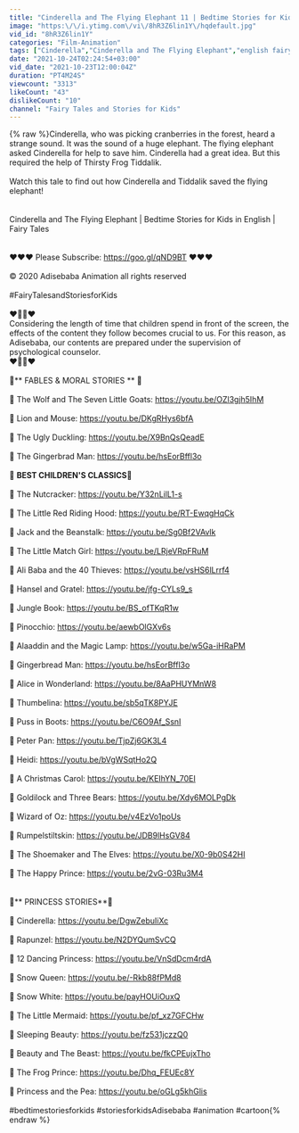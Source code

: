 ```yaml
---
title: "Cinderella and The Flying Elephant 11 | Bedtime Stories for Kids in English | Fairy Tales"
image: "https:\/\/i.ytimg.com\/vi\/8hR3Z6lin1Y\/hqdefault.jpg"
vid_id: "8hR3Z6lin1Y"
categories: "Film-Animation"
tags: ["Cinderella","Cinderella and The Flying Elephant","english fairy tales"]
date: "2021-10-24T02:24:54+03:00"
vid_date: "2021-10-23T12:00:04Z"
duration: "PT4M24S"
viewcount: "3313"
likeCount: "43"
dislikeCount: "10"
channel: "Fairy Tales and Stories for Kids"
---
```

{% raw %}Cinderella, who was picking cranberries in the forest, heard a strange sound. It was the sound of a huge elephant. The flying elephant asked Cinderella for help to save him. Cinderella had a great idea. But this required the help of Thirsty Frog Tiddalik.<br /><br />Watch this tale to find out how Cinderella and Tiddalik saved the flying elephant!<br /><br /><br />Cinderella and The Flying Elephant | Bedtime Stories for Kids in English | Fairy Tales<br /><br /><br />❤️❤️❤️ Please Subscribe: <a rel="nofollow" target="blank" href="https://goo.gl/qND9BT">https://goo.gl/qND9BT</a> ❤️❤️❤️<br /><br />© 2020 Adisebaba Animation all rights reserved<br /><br />#FairyTalesandStoriesforKids <br /><br />❤️🧚‍♀️❤️ <br />Considering the length of time that children spend in front of the screen, the effects of the content they follow becomes crucial to us. For this reason, as Adisebaba, our contents are prepared under the supervision of psychological counselor.<br />❤️🧚‍♀️❤️<br /><br />🐷** FABLES &amp; MORAL STORIES ** 🐷<br /><br />🚩  The Wolf and The Seven Little Goats: <a rel="nofollow" target="blank" href="https://youtu.be/OZl3gjh5IhM">https://youtu.be/OZl3gjh5IhM</a><br /><br />🚩  Lion and Mouse: <a rel="nofollow" target="blank" href="https://youtu.be/DKgRHys6bfA">https://youtu.be/DKgRHys6bfA</a><br /><br />🚩  The Ugly Duckling: <a rel="nofollow" target="blank" href="https://youtu.be/X9BnQsQeadE">https://youtu.be/X9BnQsQeadE</a><br /> <br />🚩  The Gingerbrad Man: <a rel="nofollow" target="blank" href="https://youtu.be/hsEorBffl3o">https://youtu.be/hsEorBffl3o</a><br /> <br />🎈 **BEST CHILDREN'S CLASSICS**🎈 <br /><br />🚩  The Nutcracker: <a rel="nofollow" target="blank" href="https://youtu.be/Y32nLilL1-s">https://youtu.be/Y32nLilL1-s</a><br /><br />🚩  The Little Red Riding Hood: <a rel="nofollow" target="blank" href="https://youtu.be/RT-EwqgHqCk">https://youtu.be/RT-EwqgHqCk</a><br /><br />🚩  Jack and the Beanstalk: <a rel="nofollow" target="blank" href="https://youtu.be/Sg0Bf2VAvlk">https://youtu.be/Sg0Bf2VAvlk</a><br /><br />🚩  The Little Match Girl: <a rel="nofollow" target="blank" href="https://youtu.be/LRjeVRpFRuM">https://youtu.be/LRjeVRpFRuM</a><br /><br />🚩  Ali Baba and the 40 Thieves: <a rel="nofollow" target="blank" href="https://youtu.be/vsHS6lLrrf4">https://youtu.be/vsHS6lLrrf4</a><br /><br />🚩  Hansel and Gratel: <a rel="nofollow" target="blank" href="https://youtu.be/jfg-CYLs9_s">https://youtu.be/jfg-CYLs9_s</a><br /><br />🚩  Jungle Book: <a rel="nofollow" target="blank" href="https://youtu.be/BS_ofTKqR1w">https://youtu.be/BS_ofTKqR1w</a><br /><br />🚩  Pinocchio: <a rel="nofollow" target="blank" href="https://youtu.be/aewbOlGXv6s">https://youtu.be/aewbOlGXv6s</a><br /><br />🚩  Alaaddin and the Magic Lamp: <a rel="nofollow" target="blank" href="https://youtu.be/w5Ga-iHRaPM">https://youtu.be/w5Ga-iHRaPM</a><br /><br />🚩  Gingerbread Man: <a rel="nofollow" target="blank" href="https://youtu.be/hsEorBffl3o">https://youtu.be/hsEorBffl3o</a><br /><br />🚩  Alice in Wonderland: <a rel="nofollow" target="blank" href="https://youtu.be/8AaPHUYMnW8">https://youtu.be/8AaPHUYMnW8</a><br /><br />🚩  Thumbelina: <a rel="nofollow" target="blank" href="https://youtu.be/sb5qTK8PYJE">https://youtu.be/sb5qTK8PYJE</a><br /><br />🚩  Puss in Boots: <a rel="nofollow" target="blank" href="https://youtu.be/C6O9Af_SsnI">https://youtu.be/C6O9Af_SsnI</a><br /><br />🚩  Peter Pan: <a rel="nofollow" target="blank" href="https://youtu.be/TjpZj6GK3L4">https://youtu.be/TjpZj6GK3L4</a><br /><br />🚩   Heidi: <a rel="nofollow" target="blank" href="https://youtu.be/bVgWSqtHo2Q">https://youtu.be/bVgWSqtHo2Q</a><br /><br />🚩  A Christmas Carol: <a rel="nofollow" target="blank" href="https://youtu.be/KEIhYN_70EI">https://youtu.be/KEIhYN_70EI</a><br /><br />🚩  Goldilock and Three Bears: <a rel="nofollow" target="blank" href="https://youtu.be/Xdy6MOLPgDk">https://youtu.be/Xdy6MOLPgDk</a><br /><br />🚩  Wizard of Oz: <a rel="nofollow" target="blank" href="https://youtu.be/v4EzVo1poUs">https://youtu.be/v4EzVo1poUs</a><br /><br />🚩  Rumpelstiltskin: <a rel="nofollow" target="blank" href="https://youtu.be/JDB9lHsGV84">https://youtu.be/JDB9lHsGV84</a><br /><br />🚩  The Shoemaker and The Elves: <a rel="nofollow" target="blank" href="https://youtu.be/X0-9b0S42HI">https://youtu.be/X0-9b0S42HI</a><br /><br />🚩  The Happy Prince: <a rel="nofollow" target="blank" href="https://youtu.be/2vG-03Ru3M4">https://youtu.be/2vG-03Ru3M4</a><br /><br /><br />👗** PRINCESS STORIES**👗<br /><br />🚩  Cinderella: <a rel="nofollow" target="blank" href="https://youtu.be/DgwZebuIiXc">https://youtu.be/DgwZebuIiXc</a> <br /><br />🚩  Rapunzel: <a rel="nofollow" target="blank" href="https://youtu.be/N2DYQumSvCQ">https://youtu.be/N2DYQumSvCQ</a><br /><br />🚩  12 Dancing Princess: <a rel="nofollow" target="blank" href="https://youtu.be/VnSdDcm4rdA">https://youtu.be/VnSdDcm4rdA</a><br /><br />🚩  Snow Queen: <a rel="nofollow" target="blank" href="https://youtu.be/-Rkb88fPMd8">https://youtu.be/-Rkb88fPMd8</a><br /><br />🚩  Snow White: <a rel="nofollow" target="blank" href="https://youtu.be/payHOUiOuxQ">https://youtu.be/payHOUiOuxQ</a><br /><br />🚩  The Little Mermaid: <a rel="nofollow" target="blank" href="https://youtu.be/pf_xz7GFCHw">https://youtu.be/pf_xz7GFCHw</a><br /><br />🚩  Sleeping Beauty: <a rel="nofollow" target="blank" href="https://youtu.be/fz531jczzQ0">https://youtu.be/fz531jczzQ0</a><br /><br />🚩  Beauty and The Beast: <a rel="nofollow" target="blank" href="https://youtu.be/fkCPEujxTho">https://youtu.be/fkCPEujxTho</a><br /><br />🚩  The Frog Prince: <a rel="nofollow" target="blank" href="https://youtu.be/Dhq_FEUEc8Y">https://youtu.be/Dhq_FEUEc8Y</a><br /><br />🚩  Princess and the Pea: <a rel="nofollow" target="blank" href="https://youtu.be/oGLg5khGlis">https://youtu.be/oGLg5khGlis</a><br /><br />#bedtimestoriesforkids #storiesforkidsAdisebaba #animation #cartoon{% endraw %}

